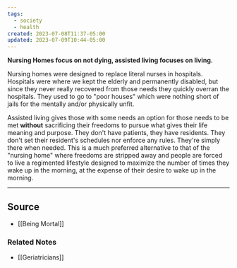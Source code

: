 ```yaml
---
tags:
  - society
  - health
created: 2023-07-08T11:37-05:00
updated: 2023-07-09T10:44-05:00
---
```

**Nursing Homes focus on not dying, assisted living focuses on living.**

Nursing homes were designed to replace literal nurses in hospitals. Hospitals were where we kept the elderly and permanently disabled, but since they never really recovered from those needs they quickly overran the hospitals. They used to go to "poor houses" which were nothing short of jails for the mentally and/or physically unfit.

Assisted living gives those with some needs an option for those needs to be met **without** sacrificing their freedoms to pursue what gives their life meaning and purpose. They don't have patients, they have residents. They don't set their resident's schedules nor enforce any rules. They're simply there when needed. This is a much preferred alternative to that of the "nursing home" where freedoms are stripped away and people are forced to live a regimented lifestyle designed to maximize the number of times they wake up in the morning, at the expense of their desire to wake up in the morning.

---

## Source
- [[Being Mortal]]

### Related Notes
- [[Geriatricians]]